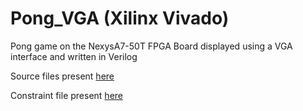 # Pong_VGA (Xilinx Vivado)
Pong game on the NexysA7-50T FPGA Board displayed using a VGA interface and written in Verilog

Source files present [here](https://github.com/abhishek2002228/Pong_VGA/tree/main/pong_VGA.srcs/sources_1)

Constraint file present [here](https://github.com/abhishek2002228/Pong_VGA/blob/main/pong_VGA.srcs/constrs_1/imports/digilent-xdc-master/Nexys-A7-50T-Master.xdc)
